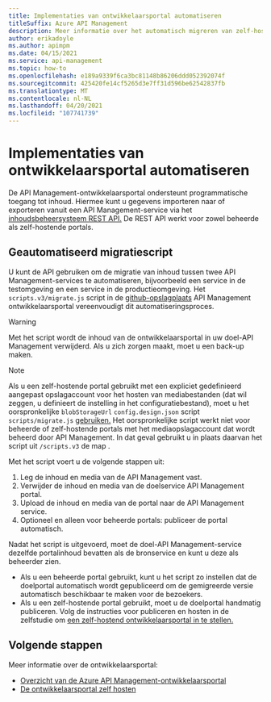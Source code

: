 ```yaml
---
title: Implementaties van ontwikkelaarsportal automatiseren
titleSuffix: Azure API Management
description: Meer informatie over het automatisch migreren van zelf-hostend inhoud van de ontwikkelaarsportal tussen twee API Management services.
author: erikadoyle
ms.author: apimpm
ms.date: 04/15/2021
ms.service: api-management
ms.topic: how-to
ms.openlocfilehash: e189a9339f6ca3bc81148b86206ddd052392074f
ms.sourcegitcommit: 425420fe14cf5265d3e7ff31d596be62542837fb
ms.translationtype: MT
ms.contentlocale: nl-NL
ms.lasthandoff: 04/20/2021
ms.locfileid: "107741739"
---
```

# <a name="automate-developer-portal-deployments"></a>Implementaties van ontwikkelaarsportal automatiseren

De API Management-ontwikkelaarsportal ondersteunt programmatische toegang tot inhoud. Hiermee kunt u gegevens importeren naar of exporteren vanuit een API Management-service via het [inhoudsbeheersysteem REST API.](/rest/api/apimanagement/) De REST API werkt voor zowel beheerde als zelf-hostende portals.

## <a name="automated-migration-script"></a>Geautomatiseerd migratiescript

U kunt de API gebruiken om de migratie van inhoud tussen twee API Management-services te automatiseren, bijvoorbeeld een service in de testomgeving en een service in de productieomgeving. Het `scripts.v3/migrate.js` script in de [github-opslagplaats](https://github.com/Azure/api-management-developer-portal/blob/master/scripts.v3/migrate.js) API Management ontwikkelaarsportal vereenvoudigt dit automatiseringsproces.

> [!WARNING]
> Met het script wordt de inhoud van de ontwikkelaarsportal in uw doel-API Management verwijderd. Als u zich zorgen maakt, moet u een back-up maken.

> [!NOTE]
> Als u een zelf-hostende portal gebruikt met een expliciet gedefinieerd aangepast opslagaccount voor het hosten van mediabestanden (dat wil zeggen, u definieert de instelling in het configuratiebestand), moet u het oorspronkelijke `blobStorageUrl` `config.design.json` script `scripts/migrate.js` [gebruiken.](https://github.com/Azure/api-management-developer-portal/blob/master/scripts.v2/migrate.js) Het oorspronkelijke script werkt niet voor beheerde of zelf-hostende portals met het mediaopslagaccount dat wordt beheerd door API Management. In dat geval gebruikt u in plaats daarvan het script uit `/scripts.v3` de map .

Met het script voert u de volgende stappen uit:

1. Leg de inhoud en media van de API Management vast.
1. Verwijder de inhoud en media van de doelservice API Management portal.
1. Upload de inhoud en media van de portal naar de API Management service.
1. Optioneel en alleen voor beheerde portals: publiceer de portal automatisch.

Nadat het script is uitgevoerd, moet de doel-API Management-service dezelfde portalinhoud bevatten als de bronservice en kunt u deze als beheerder zien.

* Als u een beheerde portal gebruikt, kunt u het script zo instellen dat de doelportal automatisch wordt gepubliceerd om de gemigreerde versie automatisch beschikbaar te maken voor de bezoekers. 
* Als u een zelf-hostende portal gebruikt, moet u de doelportal handmatig publiceren. Volg de instructies voor publiceren en hosten in de zelfstudie om [een zelf-hostend ontwikkelaarsportal in te stellen.](developer-portal-self-host.md)

## <a name="next-steps"></a>Volgende stappen

Meer informatie over de ontwikkelaarsportal:

- [Overzicht van de Azure API Management-ontwikkelaarsportal](api-management-howto-developer-portal.md)
- [De ontwikkelaarsportal zelf hosten](developer-portal-self-host.md)